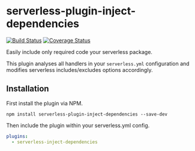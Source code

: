 # serverless-plugin-inject-dependencies

[![Build Status](https://travis-ci.org/loanmarket/serverless-plugin-inject-dependencies.svg?branch=master)](https://travis-ci.org/loanmarket/serverless-plugin-inject-dependencies)
[![Coverage Status](https://coveralls.io/repos/github/loanmarket/serverless-plugin-inject-dependencies/badge.svg?branch=master)](https://coveralls.io/github/loanmarket/serverless-plugin-inject-dependencies?branch=master)

Easily include only required code your serverless package.

This plugin analyses all handlers in your `serverless.yml` configuration and modifies serverless includes/excludes options accordingly.

## Installation

First install the plugin via NPM.

```
npm install serverless-plugin-inject-dependencies --save-dev
```

Then include the plugin within your serverless.yml config.

```yml
plugins:
  - serverless-inject-dependencies
```
